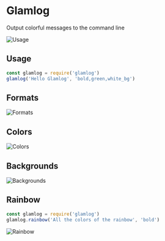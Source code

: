 Glamlog
=======

Output colorful messages to the command line

![Usage](https://rphansen91.github.io/glamlog/public/usage.png)


Usage
-----

```javascript
const glamlog = require('glamlog')
glamlog('Hello Glamlog', 'bold,green,white_bg')
```

Formats
-------

![Formats](https://rphansen91.github.io/glamlog/public/formats.png)

Colors
------

![Colors](https://rphansen91.github.io/glamlog/public/colors.png)

Backgrounds
-----------

![Backgrounds](https://rphansen91.github.io/glamlog/public/backgrounds.png)

Rainbow
-------

```javascript
const glamlog = require('glamlog')
glamlog.rainbow('All the colors of the rainbow', 'bold')
```

![Rainbow](https://rphansen91.github.io/glamlog/public/rainbow.png)
